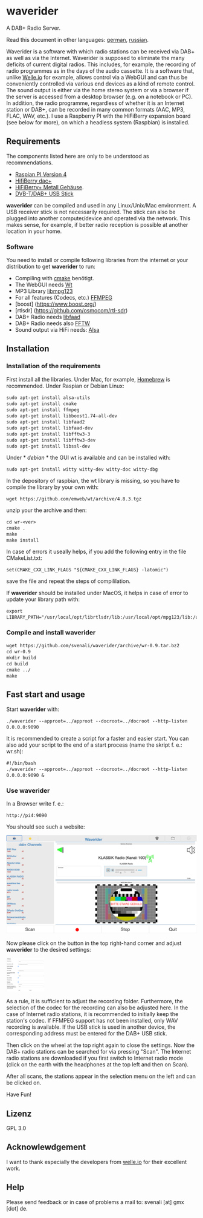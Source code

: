# waverider
 A DAB+ Radio Server.
 
 Read this document in other languages: [german](README.de.md), [russian](README.ru.md).

 Waverider is a software with which radio stations can be received via DAB+ as well as via the Internet. Waverider is supposed to eliminate the many deficits of current digital radios. This includes, for example, the recording of radio programmes as in the days of the audio cassette. It is a software that, unlike [Welle.io](https://www.welle.io/) for example, allows control via a WebGUI and can thus be conveniently controlled via various end devices as a kind of remote control. The sound output is either via the home stereo system or via a browser if the server is accessed from a desktop browser (e.g. on a notebook or PC). In addition, the radio programme, regardless of whether it is an Internet station or DAB+, can be recorded in many common formats (AAC, MP3, FLAC, WAV, etc.). I use a Raspberry PI with the HiFiBerry expansion board (see below for more), on which a headless system (Raspbian) is installed.

## Requirements

 The components listed here are only to be understood as recommendations.

 - [Raspian PI Version 4](https://www.berrybase.de/raspberry-pi-4)
 - [HifiBerry dac+](https://www.reichelt.de/raspberry-pi-shield-hifiberry-digi-pro-rpi-hb-digi-pro-p191035.html?PROVID=2788&gclid=Cj0KCQiAiJSeBhCCARIsAHnAzT__QmJPWgV-ErtblZ-7ycyYZwIkmJqCKKA4leR8-YvK2ETBWSpr_3AaAh9kEALw_wcB)
 - [HiFiBerry+ Metall Gehäuse](https://www.amazon.de/HiFiBerry-Digi-Metall-Raspberry-schwarz-Black/dp/B08YDNJVRL/ref=sr_1_2?__mk_de_DE=%C3%85M%C3%85%C5%BD%C3%95%C3%91&crid=2NMDXL3KY4TLW&keywords=HIFI+berry%2B+metall+case&qid=1673864322&sprefix=hifi+berry%2B+metall+case%2Caps%2C84&sr=8-2).
 - [DVB-T/DAB+ USB Stick](https://www.amazon.de/DollaTek-Digitale-Fernsehtuner-Empf%C3%A4nger-Unterst%C3%BCtzung/dp/B07DJT5NHD/ref=sr_1_5?keywords=dvb-t+stick+usb&qid=1673864429&sprefix=dvb-t+st%2Caps%2C87&sr=8-5)

 **waverider** can be compiled and used in any Linux/Unix/Mac environment. A USB receiver stick is not necessarily required. The stick can also be plugged into another computer/device and operated via the network. This makes sense, for example, if better radio reception is possible at another location in your home.

### Software

 You need to install or compile following libraries from the internet or your distribution to get **waverider** to run:

 - Compiling with [cmake](https://cmake.org/) benötigt.
 - The WebGUI needs [Wt](https://www.webtoolkit.eu/wt)
 - MP3 Library [libmpg123](https://www.mpg123.de/)
 - For all features (Codecs, etc.) [FFMPEG](https://ffmpeg.org/download.html)
 - [boost] (https://www.boost.org/)
 - [rtlsdr] (https://github.com/osmocom/rtl-sdr)
 - DAB+ Radio needs [libfaad](https://wiki.videolan.org/FAAD2_and_FAAC/)
 - DAB+ Radio needs also [FFTW](https://www.fftw.org/)
 - Sound output via HiFi needs: [Alsa](https://www.alsa-project.org/wiki/Main_Page)

## Installation

### Installation of the requirements

 First install all the libraries. Under Mac, for example, [Homebrew](https://brew.sh/) is recommended. Under Raspian or Debian Linux:

 ```
 sudo apt-get install alsa-utils
 sudo apt-get install cmake
 sudo apt-get install ffmpeg
 sudo apt-get install libboost1.74-all-dev
 sudo apt-get install libfaad2
 sudo apt-get install libfaad-dev
 sudo apt-get install libfftw3-3
 sudo apt-get install libfftw3-dev
 sudo apt-get install libssl-dev
 ```

 Under * *debian* * the GUI wt is available and can be installed with:

 ```
 sudo apt-get install witty witty-dev witty-doc witty-dbg
 ```
 
 In the depository of raspbian, the wt library is missing, so you have to compile the library by your own with:

 ```
 wget https://github.com/emweb/wt/archive/4.8.3.tgz
 ```

 unzip your the archive and then:
 
 ```
 cd wr-<ver>
 cmake .
 make
 make install
 ```

 In case of errors it useally helps, if you add the following entry in the file CMakeList.txt: 

 ```
 set(CMAKE_CXX_LINK_FLAGS "${CMAKE_CXX_LINK_FLAGS} -latomic") 
 ```

 save the file and repeat the steps of compililation.

 If **waverider** should be installed under MacOS, it helps in case of error to update your library path with:

 ```
 export LIBRARY_PATH="/usr/local/opt/librtlsdr/lib:/usr/local/opt/mpg123/lib:/usr/local/opt/faad2/lib:/usr/local/opt/fftw/lib:/usr/local/lib"
 ```

 ### Compile and install waverider

 ```
 wget https://github.com/svenali/waverider/archive/wr-0.9.tar.bz2
 cd wr-0.9
 mkdir build
 cd build
 cmake ../
 make
 ```
 
## Fast start and usage

 Start **waverider** with:

 ```
 ./waverider --approot=../approot --docroot=../docroot --http-listen 0.0.0.0:9090
 ```
 It is recommended to create a script for a faster and easier start. You can also add your script to the end of a start process (name the skript f. e.: wr.sh):

 ```
 #!/bin/bash
 ./waverider --approot=../approot --docroot=../docroot --http-listen 0.0.0.0:9090 &
 ```

### Use waverider

 In a Browser write f. e.: 

 ```
 http://pi4:9090
 ```

 You should see such a website:

 <img src="screenshots/Ansicht.png" width="640px" height="auto">

 Now please click on the button in the top right-hand corner and adjust **waverider** to the desired settings:

 <img src="screenshots/Settings.png" width="100px" height="auto">

 As a rule, it is sufficient to adjust the recording folder. Furthermore, the selection of the codec for the recording can also be adjusted here. In the case of Internet radio stations, it is recommended to initially keep the station's codec. If FFMPEG support has not been installed, only WAV recording is available. If the USB stick is used in another device, the corresponding address must be entered for the DAB+ USB stick.

 Then click on the wheel at the top right again to close the settings. Now the DAB+ radio stations can be searched for via pressing "Scan". The Internet radio stations are downloaded if you first switch to Internet radio mode (click on the earth with the headphones at the top left and then on Scan).

 After all scans, the stations appear in the selection menu on the left and can be clicked on.

 Have Fun!

## Lizenz

 GPL 3.0

## Acknowlewdgement

 I want to thank especially the developers from [welle.io](https://www.welle.io/) for their excellent work.

## Help

 Please send feedback or in case of problems a mail to: svenali [at] gmx [dot] de.